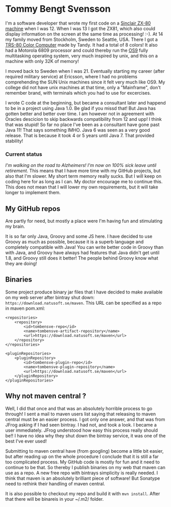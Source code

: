 # Tommy Bengt Svensson

I'm a software developer that wrote my first code on a [Sinclair ZX-80 machine](https://en.wikipedia.org/wiki/ZX80)
when I was 12. When I was 13 I got the ZX81, which also could display information on the screen at the same time as
processing! :-). At 14 my family moved from Stockholm, Sweden to Seattle, USA. There I got a [TRS-80 Color Computer](https://en.wikipedia.org/wiki/TRS-80_Color_Computer) made
by Tandy. It had a total of 8 colors! It also had a Motorola 6809 processor and could thereby run the [OS9](https://www.microware.com/) fully
multitasking operating system, very much inspired by unix, and this on a machine with only 32K of memory! 

I  moved back to Sweden when I was 21. Eventually starting my career (after required military service) at Ericsson, 
where I had no problems comprehending the SUN Unix machines since it felt very much like OS9. My college did not 
have unix machines at that time, only a "Mainframe", don't remember brand, with terminals which you had to use for excercises.

I wrote C code at the beginning, but became a consultant later and happend to be in a project using Java 1.0.
Be glad if you missd that! But Java has gotten better and better over time. I am however not in agreement with Oracles
descicion to skip backwards compatibility from 12 and upp! I think that was stupid! So far no place I've been
as a consultant have gone past Java 11! That says something IMHO. Java 6 was seen as a very good release. That 
is because it took 4 or 5 years until Java 7. That provided stability! 

### Current status

_I'm walking on the road to Alzheimers! I'm now on 100% sick leave until retirement._ This means that I have more
time with my GitHub projects, but also that I'm slower. My short term memory really sucks. But I will keep
on coding here for as long as I can. My doctor encourage me to continue this. This does not mean that I 
will lower my own requirements, but it will take longer to implement them.

## My GitHub repos

Are partly for need, but mostly a place were I'm having fun and stimulating my brain.

It is so far only Java, Groovy and some JS here. I have decided to use Groovy
as much as possible, because it is a superb language and completely compatible 
with Java! You can write better code in Groovy than with Java, and Groovy have 
always had features that Java didn't get until 1.8, and Groovy still does it 
better! The people behind Groovy know what they are doing! 

## Binaries

Some project produce binary jar files that I have decided to make available
on my web server after bintray shut down: `https://download.natusoft.se/maven`.
This URL can be specified as a repo in maven pom.xml:

    <repositories>
        <repository>
            <id>tombensve-repo</id>
            <name>tombensve-artifact-repository</name>
            <url>https://download.natusoft.se/maven</url>
        </repository>
    </repositories>

    <pluginRepositories>
        <pluginRepository>
            <id>tombensve-plugin-repo</id>
            <name>tombensve-plugin-repository</name>
            <url>https://download.natusoft.se/maven</url>
        </pluginRepository>
    </pluginRepositories>    

## Why not maven central ? 

Well, I did that once and that was an absolutely
horrible process to go through! I sent a mail to maven users list saying
that releasing to maven central must be an easier process. I got only one
answer, and that was from JFrog asking if I had seen bintray. I had not,
and took a look. I became a user immediately. JFrog understood how easy
this process really should be!! I have no idea why they shut down the
bintray service, it was one of the best I've ever used! 

Submitting to maven central have (from googling) become a little bit
easier, but after reading up on the whole procedure I conclude that 
it is still a far too complicated process. My GitHub code is mostly 
for fun and it need to continue to be that. So thereby I publish 
binaries on my web that maven can use as a repo. A new free 
repo with bintrays simplicity is really needed. I think that maven is 
an absolutely brilliant piece of software! But Sonatype need to 
rethink their handling of maven central.

It is also possible to checkout my repo and build it with `mvn install`. After that there will be binareis
in your ~/.m2/ folder. 



